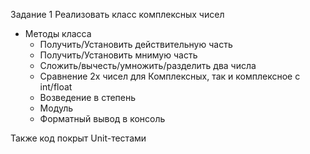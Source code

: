 Задание 1
Реализовать класс комплексных чисел

* Методы класса
  + Получить/Установить действительную часть 
  + Получить/Установить мнимую часть 
  + Сложить/вычесть/умножить/разделить два числа
  + Сравнение 2х чисел для Комплексных, так и комплексное с int/float
  + Возведение в степень
  + Модуль
  + Форматный вывод в консоль

Также код покрыт Unit-тестами
